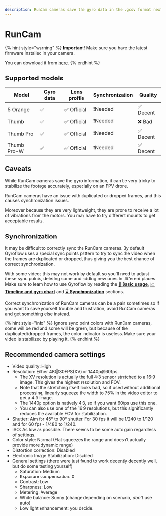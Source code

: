 ```yaml
---
description: RunCam cameras save the gyro data in the .gcsv format next to the video files
---
```


# RunCam

{% hint style="warning" %}
**Important!** Make sure you have the latest firmware installed in your camera.

You can download it from [here](https://www.runcam.com/download/actioncameras).
{% endhint %}

## Supported models

| Model       | Gyro data | Lens profile | Synchronization | Quality  |
| ----------- | --------- | ------------ | --------------- | -------- |
| 5 Orange    | ✅         | ✅ Official   | ❗Needed         | ✅ Decent |
| Thumb       | ✅         | ✅ Official   | ❗Needed         | ❌ Bad    |
| Thumb Pro   | ✅         | ✅ Official   | ❗Needed         | ✅ Decent |
| Thumb Pro-W | ✅         | ✅ Official   | ❗Needed         | ✅ Decent |

## Caveats

While RunCam cameras save the gyro information, it can be very tricky to stabilize the footage accurately, especially on an FPV drone.

RunCam cameras have an issue with duplicated or dropped frames, and this causes synchronization issues.

Moreover because they are very lightweight, they are prone to receive a lot of vibrations from the motors. You may have to try different mounts to get acceptable results.

## Synchronization

It may be difficult to correctly sync the RunCam cameras. By default Gyroflow uses a special sync points pattern to try to sync the video when the frames are duplicated or dropped, thus giving you the best chance of correct synchronization.&#x20;

With some videos this may not work by default so you'll need to adjust these sync points, deleting some and adding new ones in different places. Make sure to learn how to use Gyroflow by reading the [🔧 **Basic usage**](../basic-usage/), [📈**Timeline and gyro chart**](../basic-usage/timeline-and-gyro-chart.md) and [⌛ **Synchronization**](runcam.md#synchronization) sections.

Correct synchronization of RunCam cameras can be a pain sometimes so if you want to save yourself trouble and frustration, avoid RunCam cameras and get something else instead.

{% hint style="info" %}
Ignore sync point colors with RunCam cameras, some will be red and some will be green, but because of the duplicated/dropped frames, the color indicator is useless. Make sure your video is stabilized by playing it.
{% endhint %}

## Recommended camera settings

* Video quality: High
* Resolution: Either 4K@30FPS(XV) or 1440p@60fps.
  * The XV resolution is actually the full 4:3 sensor stretched to a 16:9 image. This gives the highest resolution and FOV.
  * Note that the stretching itself looks bad, so if used without additional processing, linearly squeeze the width to 75% in the video editor to get a 4:3 image.
  * The 1440p option is natively 4:3, so if you want 60fps use this one.
  * You can also use one of the 16:9 resolutions, but this significantly reduces the available FOV for stabilization.
* Shutter: Aim for 45° to 90° shutter. For 30 fps it will be 1/240 to 1/120 and for 60 fps - 1/480 to 1/240.
* ISO: As low as possible. There seems to be some auto gain regardless of settings.
* Color style: Normal (Flat squeezes the range and doesn’t actually provide more dynamic range)
* Distortion correction: Disabled
* Electronic Image Stabilization: Disabled
* General settings (there were just found to work decently decently well, but do some testing yourself)
  * Saturation: Medium
  * Exposure compensation: 0
  * Contrast: Low
  * Sharpness: Low
  * Metering: Average
  * White balance: Sunny (change depending on scenario, _don’t_ use auto)
  * Low light enhancement: you decide.
